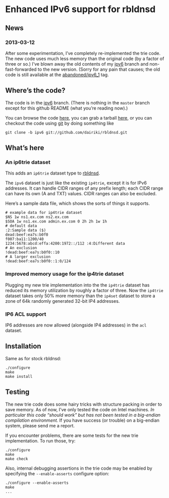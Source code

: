 Enhanced IPv6 support for rbldnsd
=================================

News
----

### 2013-03-12

After some experimentation, I’ve completely re-implemented the trie
code.  The new code uses much less memory than the original code (by a
factor of three or so.)  I’ve blown away the old contents of my
[ipv6](https://github.com/dairiki/rbldnsd/tree/ipv6) branch and
non-fast-forwarded to the new version.  (Sorry for any pain that
causes; the old code is still available at the
[abandoned/ipv6_1](https://github.com/dairiki/rbldnsd/tree/abandoned/ipv6_1)
tag.

Where’s the code?
-----------------

The code is in the [ipv6](https://github.com/dairiki/rbldnsd/tree/ipv6) branch.
(There is nothing in the ``master`` branch except for this github README (what you’re reading now).)

You can browse the code [here](https://github.com/dairiki/rbldnsd/tree/ipv6), you can grab a tarball [here](http://github.com/dairiki/rbldnsd/tarball/ipv6/rbldnsd.tar.gz), or you can checkout the code using [git](http://git-scm.com/) by doing something like

```
git clone -b ipv6 git://github.com/dairiki/rbldnsd.git
```

What’s here
-----------

### An ip6trie dataset

This adds an ``ip6trie`` dataset type to
[rbldnsd](http://www.corpit.ru/mjt/rbldnsd.html).

The ``ipv6`` dataset is just like the existing ``ip4trie``, except it
is for IPv6 addresses.
It can handle CIDR ranges of any prefix length;
each CIDR range can have its own (A and TXT) values.
CIDR ranges can also be excluded.

Here’s a sample data file, which shows the sorts of things it supports.

```
# example data for ip4trie dataset
$NS 1w ns1.ex.com ns2.ex.com
$SOA 1w ns1.ex.com admin.ex.com 0 2h 2h 1w 1h
# default data
:2:Sample data ($)
dead:beef:ea7s:b0f0
f007:ba11:1200/40
1234:5678:abcd:effa:4200:1972::/112 :4:Different data
# An exclusion
!dead:beef:ea7s:b0f0::10
# A larger exclusion
!dead:beef:ea7s:b0f0::1:0/124
```

### Improved memory usage for the ip4trie dataset

Plugging my new trie implementation into the the ``ip4trie`` dataset
has reduced its memory utilization by roughly a factor of three.
Now the ``ip4trie`` dataset takes only 50% more memory than the ``ip4set``
dataset to store a zone of 64k randomly generated 32-bit IP4 addresses.

### IP6 ACL support

IP6 addresses are now allowed (alongside IP4 addresses) in the ``acl`` dataset.


Installation
------------

Same as for stock rbldnsd:

```
./configure
make
make install
```

Testing
-------

The new trie code does some hairy tricks with structure packing in
order to save memory.  As of now, I’ve only tested the code on Intel
machines.  *In particular this code “should work” but has not been
tested in a big-endian compilation environment.*  If you have success
(or trouble) on a big-endian system, please send me a report.

If you encounter problems, there are some tests for the new trie
implementation.  To run those, try:

```
./configure
make
make check
```

Also, internal debugging assertions in the trie code may be enabled by
specifying the ``--enable-asserts`` configure option:

```
./configure --enable-asserts
make
...
```
